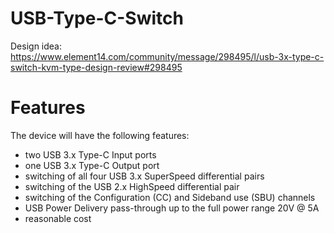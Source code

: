 # USB-Type-C-Switch

Design idea:
https://www.element14.com/community/message/298495/l/usb-3x-type-c-switch-kvm-type-design-review#298495

# Features

The device will have the following features:

- two USB 3.x Type-C Input ports
- one USB 3.x Type-C Output port
- switching of all four USB 3.x SuperSpeed differential pairs
- switching of the USB 2.x HighSpeed differential pair
- switching of the Configuration (CC) and Sideband use (SBU) channels
- USB Power Delivery pass-through up to the full power range 20V @ 5A
- reasonable cost

